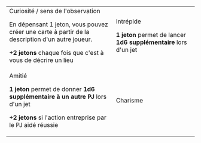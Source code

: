 <table class="stranger-things character-sheet full-page-table on-new-page"><tbody><tr><td>
  <span class="poolname">Curiosité / sens de l'observation</span>
  <p class="usage">En dépensant 1 jeton, vous pouvez créer une carte à partir de la description d'un autre joueur.</p>
  <p class="recup"><strong>+2 jetons</strong> chaque fois que c'est à vous de décrire un lieu</p>
</td><td>
  <span class="poolname">Intrépide</span>
  <p class="usage"><strong>1 jeton</strong> permet de lancer <strong>1d6 supplémentaire</strong> lors d'un jet</p>
  <p class="recup"></p>
</td></tr><tr><td>
  <span class="poolname">Amitié</span>
  <p class="usage"><strong>1 jeton</strong> permet de donner <strong>1d6 supplémentaire à un autre PJ</strong> lors d'un jet</p>
  <p class="recup"><strong>+2 jetons</strong> si l'action entreprise par le PJ aidé réussie</p>
</td><td>
  <span class="poolname">Charisme</span>
  <p class="usage"></p>
  <p class="recup"></p>
</td></tr></tbody></table>